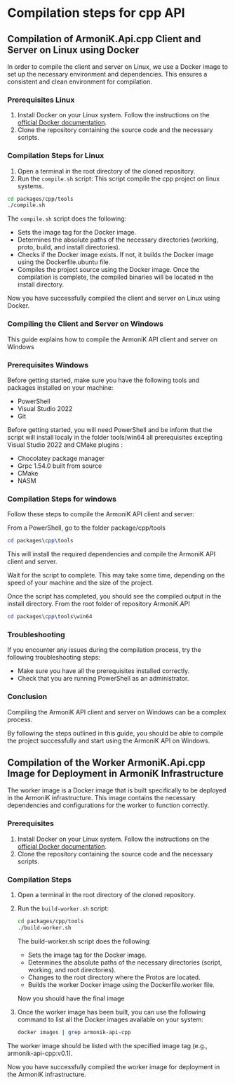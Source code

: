 # Compilation steps for cpp API

## Compilation of ArmoniK.Api.cpp Client and Server on Linux using Docker

In order to compile the client and server on Linux, we use a Docker image to set up the necessary environment and dependencies. This ensures a consistent and clean environment for compilation.

### Prerequisites Linux

1. Install Docker on your Linux system. Follow the instructions on the [official Docker documentation](https://docs.docker.com/engine/install/).
2. Clone the repository containing the source code and the necessary scripts.

### Compilation Steps for Linux

1. Open a terminal in the root directory of the cloned repository.
2. Run the `compile.sh` script:
This script compile the cpp project on linux systems.

```bash [bash]
cd packages/cpp/tools
./compile.sh
```

The `compile.sh` script does the following:

- Sets the image tag for the Docker image.
- Determines the absolute paths of the necessary directories (working, proto, build, and install directories).
- Checks if the Docker image exists. If not, it builds the Docker image using the Dockerfile.ubuntu file.
- Compiles the project source using the Docker image.
Once the compilation is complete, the compiled binaries will be located in the install directory.

Now you have successfully compiled the client and server on Linux using Docker.

### Compiling the Client and Server on Windows

This guide explains how to compile the ArmoniK API client and server on Windows

### Prerequisites Windows

Before getting started, make sure you have the following tools and packages installed on your machine:

- PowerShell
- Visual Studio 2022
- Git

Before getting started, you will need PowerShell and be inform that the script will install localy in the folder tools/win64 all prerequisites excepting Visual Studio 2022 and CMake plugins :

- Chocolatey package manager
- Grpc 1.54.0 built from source
- CMake
- NASM

### Compilation Steps for windows

Follow these steps to compile the ArmoniK API client and server:

From a PowerShell, go to the folder package/cpp/tools

```powershell [PowerShell]
cd packages\cpp\tools
```

This will install the required dependencies and compile the ArmoniK API client and server.

Wait for the script to complete. This may take some time, depending on the speed of your machine and the size of the project.

Once the script has completed, you should see the compiled output in the install directory. From the root folder of repository ArmoniK.API

```powershell [PowerShell]
cd packages\cpp\tools\win64
```

### Troubleshooting

If you encounter any issues during the compilation process, try the following troubleshooting steps:

- Make sure you have all the prerequisites installed correctly.
- Check that you are running PowerShell as an administrator.

### Conclusion

Compiling the ArmoniK API client and server on Windows can be a complex process.

By following the steps outlined in this guide, you should be able to compile the project successfully and start using the ArmoniK API on Windows.

## Compilation of the Worker ArmoniK.Api.cpp Image for Deployment in ArmoniK Infrastructure

The worker image is a Docker image that is built specifically to be deployed in the ArmoniK infrastructure. This image contains the necessary dependencies and configurations for the worker to function correctly.

### Prerequisites

1. Install Docker on your Linux system. Follow the instructions on the [official Docker documentation](https://docs.docker.com/engine/install/).
2. Clone the repository containing the source code and the necessary scripts.

### Compilation Steps

1. Open a terminal in the root directory of the cloned repository.
2. Run the `build-worker.sh` script:

   ```bash
   cd packages/cpp/tools
   ./build-worker.sh
   ```

   The build-worker.sh script does the following:

   - Sets the image tag for the Docker image.
   - Determines the absolute paths of the necessary directories (script, working, and root directories).
   - Changes to the root directory where the Protos are located.
   - Builds the worker Docker image using the Dockerfile.worker file.

   Now you should have the final image

3. Once the worker image has been built, you can use the following command to list all the Docker images available on your system:

   ```bash
   docker images | grep armonik-api-cpp
   ```

The worker image should be listed with the specified image tag (e.g., armonik-api-cpp:v0.1).

Now you have successfully compiled the worker image for deployment in the ArmoniK infrastructure.
